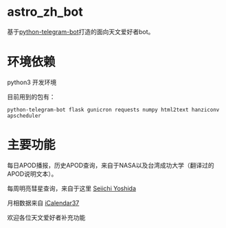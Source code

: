 # astro_zh_bot
基于[python-telegram-bot](https://github.com/python-telegram-bot/python-telegram-bot)打造的面向天文爱好者bot。
# 环境依赖
python3 开发环境

目前用到的包有：
```
python-telegram-bot flask gunicron requests numpy html2text hanziconv apscheduler
```
# 主要功能
每日APOD播报，历史APOD查询，来自于NASA以及台湾成功大学（翻译过的APOD说明文本）。

每周明亮彗星查询，来自于这里 [Seiichi Yoshida](http://www.aerith.net/comet/weekly/current.html)

月相数据来自 [iCalendar37](http://www.icalendar37.net/lunar/app/)

欢迎各位天文爱好者补充功能
